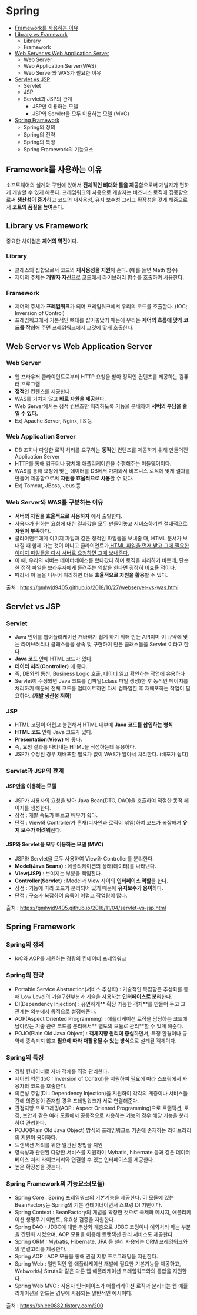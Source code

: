 # Spring
- [Framework를 사용하는 이유](#framework를-사용하는-이유)
- [Library vs Framework](#library-vs-framework)
  - Library
  - Framework
- [Web Server vs Web Application Server](web-server-vs-web-appliccation-server)
  - Web Server
  - Web Application Server(WAS)
  - Web Server와 WAS가 필요한 이유
- [Servlet vs JSP](#servlet-vs-jsp)
  - Servlet
  - JSP
  - Servlet과 JSP의 관계
    - JSP만 이용하는 모델
    - JSP와 Servlet을 모두 이용하는 모델 (MVC)
- [Spring Framework](#spring-framework)
  - Spring의 정의
  - Spring의 전략
  - Spring의 특징
  - Spring Framework의 기능요소

## Framework를 사용하는 이유
소프트웨어의 설계와 구현에 있어서 **전체적인 뼈대와 틀을 제공**함으로써 개발자가 편하게 개발할 수 있게 해준다. 프레임워크의 사용으로 개발자는 비즈니스 로직에 집중함으로써 **생산성이 증가**하고 코드의 재사용성, 유지 보수성 그리고 확장성을 갖게 해줌으로서 **코트의 품질을 높여**준다.

## Library vs Framework
중요한 차이점은 **제어의 역전**이다.

### Library
- 클래스의 집합으로서 코드의 **재사용성을 지원**해 준다. (예를 들면 Math 함수)
- 제어의 주체는 **개발자 자신**으로 코드에서 라이브러리 함수를 호출하여 사용한다.

### Framework
- 제어의 주체가 **프레임워크**가 되어 프레임워크에서 우리의 코드를 호출한다. (IOC; Inversion of Control)
- 프레임워크에서 기본적인 뼈대를 잡아놓았기 때문에 우리는 **제어의 흐름에 맞게 코드를 작성**해 주면 프레임워크에서 그것에 맞게 호출한다.

## Web Server vs Web Application Server

### Web Server
- 웹 프라우저 클라이언트로부터 HTTP 요청을 받아 정적인 컨텐츠를 제공하는 컴퓨터 프로그램
- **정적**인 컨텐츠를 제공한다.
- WAS를 거치지 않고 **바로 자원을 제공**한다.
- Web Server에서는 정적 컨텐츠만 처리하도록 기능을 분배하여 **서버의 부담을 줄일 수 있다.**
- Ex) Apache Server, Nginx, IIS 등

### Web Application Server
- DB 조회나 다양한 로직 처리를 요구하는 **동적**인 컨텐츠를 제공하기 위해 만들어진 Application Server
- HTTP를 통해 컴퓨터나 장치에 애플리케이션을 수행해주는 미들웨어이다.
- WAS를 통해 요청에 맞는 데이터를 DB에서 가져와서 비즈니스 로직에 맞게 결과를 만들어 제공함으로써 **자원을 효율적으로 사용**할 수 있다.
- Ex) Tomcat, JBoss, Jeus 등

### Web Server와 WAS를 구분하는 이유
- **서버의 자원을 효율적으로 사용하자** 에서 출발한다.
- 사용자가 원하는 요청에 대한 결과값을 모두 만들어놓고 서비스하기엔 절대적으로 **자원이 부족**하다.
- 클라이언트에게 이미지 파일과 같은 정적인 파일들을 보내줄 때, HTML 문서가 보내질 때 함께 가는 것이 아니고 클라이언트가<U> HTML 파일을 먼저 받고 그에 필요한 이미지 파일들을 다시 서버로 요청하면 그때 보내준다.</U>
- 이 때, 우리의 서버는 데이터베이스를 왔다갔다 하며 로직을 처리하기 바쁜데, 단순한 정적 파일을 브라우저에게 돌려주는 역할을 한다면 굉장히 비효율 적이다.
- 따라서 이 둘을 나누어 처리하면 더욱 **효율적으로 자원을 활용**할 수 있다.

출처 : https://gmlwjd9405.github.io/2018/10/27/webserver-vs-was.html

## Servlet vs JSP

### Servlet
- Java 언어를 웹어플리케이션 개바하기 쉽게 하기 위해 만든 API이며 이 규약에 맞는 라이브러리나 클래스들을 상속 및 구현하여 만든 클래스들을 Servlet 이라고 한다.
- **Java 코드** 안에 HTML 코드가 있다.
- **데이터 처리(Controller)** 에 좋다.
- 즉, DB와의 통신, Business Logic 호출, 데이터 읽고 확인하는 작업에 유용하다
- Servlet이 수정되면 Java 코드를 컴파일(.class 파일 생성)한 후 동적인 페이지를 처리하기 때문에 전체 코드를 업데이트하면 다시 컴파일한 후 재배포하는 작업이 필요하다. (**개발 생산성 저하**)

### JSP
- HTML 코딩이 어렵고 불편해서 HTML 내부에 **Java 코드를 삽입하는 형식**
- **HTML 코드** 안에 Java 코드가 있다.
- **Presentation(View)** 에 좋다.
- 즉, 요청 결과를 나타내는 HTML을 작성하는데 유용하다.
- JSP가 수정된 경우 재배포할 필요가 없이 WAS가 알아서 처리한다. (배포가 쉽다)

### Servlet과 JSP의 관계

#### JSP만을 이용하는 모델
- JSP가 사용자의 요청을 받아 Java Bean(DTO, DAO)을 호출하여 적절한 동적 페이지를 생성한다.
- 장점 : 개발 속도가 빠르고 배우기 쉽다.
- 단점 : View와 Controller가 혼재(디자인과 로직이 섞임)하여 코드가 복잡해져 **유지 보수가 어려워**진다.

#### JSP와 Servlet을 모두 이용하는 모델 (MVC)
- JSP와 Servlet을 모두 사용하여 View와 Controller를 분리한다.
- **Model(Java Beans)** : 에플리케이션의 상태(데이터)를 나타낸다.
- **View(JSP)** : 보여지는 부분을 책임진다.
- **Controller(Servlet)** : Model과 View 사이의 **인터페이스 역할**을 한다.
- 장점 : 기능에 따라 코드가 분리되어 있기 때문에 **유지보수가 용이**하다.
- 단점 : 구조가 복잡하여 습득이 어렵고 작업량이 많다.

출처 : https://gmlwjd9405.github.io/2018/11/04/servlet-vs-jsp.html

## Spring Framework

### Spring의 정의
- IoC와 AOP를 지원하는 경량의 컨테이너 프레임워크

### Spring의 전략
- Portable Service Abstraction(서비스 추상화) : 기술적인 복잡함은 추상화를 통해 Low Level의 기술구현부분과 기술을 사용하는 **인터페이스로 분리**한다.
- DI(Dependency Injection) : 유연하게** 확장 가능한 객체**를 만들어 두고 그 관계는 외부에서 동적으로 설정해준다.
- AOP(Aspect Oriented Programming) : 애플리케이션 로직을 담당하는 코드에 남아있는 기술 관련 코드를 분리해서** 별도의 모듈로 관리**할 수 있게 해준다.
- POJO(Plain Old Java Object) : **객체지향 원리에 충실**하면서, 특정 환경이나 규약에 종속되지 않고 **필요에 따라 재활용될 수 있는 방식**으로 설계된 객체이다.

### Spring의 특징
- 경량 컨테이너로 자바 객체를 직접 관리한다.
- 제어의 역전(IoC : Inversion of Control)을 지원하여 필요에 따라 스프링에서 사용자의 코드를 호출한다.
- 의존성 주입(DI : Dependency Injection)을 지원하여 각각의 계층이나 서비스들 간에 의존성이 존재할 경우 프레임워크가 서로 연결해준다.
- 관점지향 프로그래밍(AOP : Aspect Oriented Programming)으로 트랜잭션, 로깅, 보안과 같은 여러 모듈에서 공통적으로 사용하는 기능의 경우 해당 기능을 분리하여 관리한다.
- POJO(Plain Old Java Object) 방식의 프레임워크로 기존에 존재하는 라이브러리의 지원이 용이하다.
- 트랜잭션 처리를 위한 일관된 방법을 지원
- 영속성과 관련된 다양한 서비스를 지원하여 Mybatis, hibernate 등과 같은 데이터베이스 처리 라이브러리와 연결할 수 있는 인터페이스를 제공한다.
- 높은 확장성을 갖는다.

### Spring Framework의 기능요소(모듈)
- Spring Core : Spring 프레임워크의 기본기능을 제공한다. 이 모듈에 있는 BeanFactory는 Spring의 기본 컨테이너이면서 스프링 DI 기반이다.
- Spring Context : BeanFactory의 개념을 확장한 것으로 국제화 메시지, 애플리케이션 생명주기 이벤트, 유효성 검증을 지원한다.
- Spring DAO : JDBC에 대한 추상화 계층으로 JDBC 코딩이나 예외처리 하는 부분을 간편화 시켰으며, AOP 모듈을 이용해 트랜잭션 관리 서비스도 제공한다.
- Spring ORM : Mybatis, Hibernate, JPA 등 널리 사용되는 ORM 프레임워크와의 연결고리를 제공한다.
- Spring AOP : AOP 모듈을 통해 관점 지향 프로그래밍을 지원한다.
- Spring Web : 일반적인 웹 애플리케이션 개발에 필요한 기본기능을 제공하고, Webwork나 Struts와 같은 다른 웹 애플리케이션 프레임워크와의 통합을 지원한다.
- Spring Web MVC : 사용자 인터페이스가 애플리케이션 로직과 분리되는 웹 애플리케이션을 만드는 경우에 사용되는 일반적인 예시이다.

출처 : https://shlee0882.tistory.com/200
